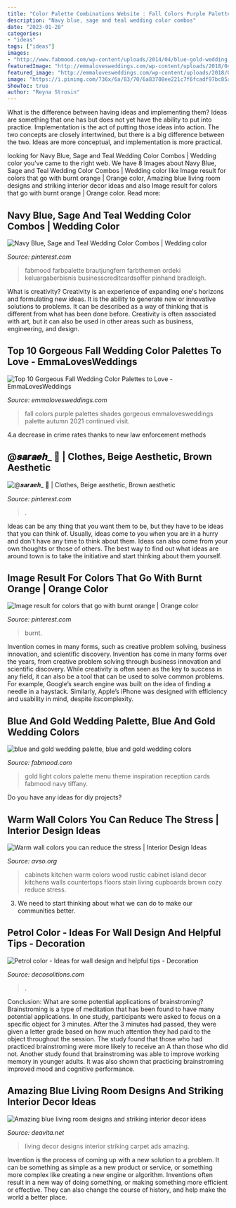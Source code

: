 ```yaml
---
title: "Color Palette Combinations Website : Fall Colors Purple Palettes Shades Gorgeous Emmalovesweddings Palette Autumn 2021 Continued Visit"
description: "Navy blue, sage and teal wedding color combos"
date: "2023-01-28"
categories:
- "ideas"
tags: ["ideas"]
images:
- "http://www.fabmood.com/wp-content/uploads/2014/04/blue-gold-wedding.jpg"
featuredImage: "http://emmalovesweddings.com/wp-content/uploads/2018/04/shades-of-purple-fall-wedding-colors.jpg"
featured_image: "http://emmalovesweddings.com/wp-content/uploads/2018/04/shades-of-purple-fall-wedding-colors.jpg"
image: "https://i.pinimg.com/736x/6a/83/70/6a83708ee221c7f6fcadf97bc85a30ae.jpg"
ShowToc: true
author: "Reyna Strosin"
---
```



What is the difference between having ideas and implementing them?
Ideas are something that one has but does not yet have the ability to put into practice. Implementation is the act of putting those ideas into action. The two concepts are closely intertwined, but there is a big difference between the two. Ideas are more conceptual, and implementation is more practical.

	

		
looking for Navy Blue, Sage and Teal Wedding Color Combos | Wedding color you've came to the right web. We have 8 Images about Navy Blue, Sage and Teal Wedding Color Combos | Wedding color like Image result for colors that go with burnt orange | Orange color, Amazing blue living room designs and striking interior decor ideas and also Image result for colors that go with burnt orange | Orange color. Read more:
		
    
## Navy Blue, Sage And Teal Wedding Color Combos | Wedding Color

<img loading=lazy src="https://i.pinimg.com/736x/62/54/2d/62542d25e5b225efff45d698fe730851.jpg" onerror="this.onerror=null;this.src='https://tse3.mm.bing.net/th?id=OIP.axfMo4G8mVGgNGjYx_oEDAHaO0&amp;pid=15.1';" alt="Navy Blue, Sage and Teal Wedding Color Combos | Wedding color">

_Source: pinterest.com_

>fabmood farbpalette brautjungfern farbthemen ordeki keluargaberbisnis businesscreditcardsoffer pinhand bradleigh. 

	

What is creativity?
Creativity is an experience of expanding one's horizons and formulating new ideas. It is the ability to generate new or innovative solutions to problems. It can be described as a way of thinking that is different from what has been done before. Creativity is often associated with art, but it can also be used in other areas such as business, engineering, and design.

    
## Top 10 Gorgeous Fall Wedding Color Palettes To Love - EmmaLovesWeddings

<img loading=lazy src="http://emmalovesweddings.com/wp-content/uploads/2018/04/shades-of-purple-fall-wedding-colors.jpg" onerror="this.onerror=null;this.src='https://tse2.mm.bing.net/th?id=OIP.6XCYhw7X62i89C1X7k-iQgHaTB&amp;pid=15.1';" alt="Top 10 Gorgeous Fall Wedding Color Palettes to Love - EmmaLovesWeddings">

_Source: emmalovesweddings.com_

>fall colors purple palettes shades gorgeous emmalovesweddings palette autumn 2021 continued visit. 

	

4.a decrease in crime rates thanks to new law enforcement methods

    
## @𝒔𝒂𝒓𝒂𝒆𝒉_ 🤍 | Clothes, Beige Aesthetic, Brown Aesthetic

<img loading=lazy src="https://i.pinimg.com/736x/b6/25/57/b62557e83454af5957acdb8b438f9865.jpg" onerror="this.onerror=null;this.src='https://tse3.mm.bing.net/th?id=OIP.lmNOhqzf7B0PBUuTsC2vmQHaJR&amp;pid=15.1';" alt="@𝒔𝒂𝒓𝒂𝒆𝒉_ 🤍 | Clothes, Beige aesthetic, Brown aesthetic">

_Source: pinterest.com_

>. 

	

Ideas can be any thing that you want them to be, but they have to be ideas that you can think of. Usually, ideas come to you when you are in a hurry and don't have any time to think about them. Ideas can also come from your own thoughts or those of others. The best way to find out what ideas are around town is to take the initiative and start thinking about them yourself.

    
## Image Result For Colors That Go With Burnt Orange | Orange Color

<img loading=lazy src="https://i.pinimg.com/736x/6a/83/70/6a83708ee221c7f6fcadf97bc85a30ae.jpg" onerror="this.onerror=null;this.src='https://tse2.mm.bing.net/th?id=OIP.nC0nPBIjRWYdisWTCZsptQHaKb&amp;pid=15.1';" alt="Image result for colors that go with burnt orange | Orange color">

_Source: pinterest.com_

>burnt. 

	

Invention comes in many forms, such as creative problem solving, business innovation, and scientific discovery.
Invention has come in many forms over the years, from creative problem solving through business innovation and scientific discovery. While creativity is often seen as the key to success in any field, it can also be a tool that can be used to solve common problems. For example, Google’s search engine was built on the idea of finding a needle in a haystack. Similarly, Apple’s iPhone was designed with efficiency and usability in mind, despite itscomplexity.

    
## Blue And Gold Wedding Palette, Blue And Gold Wedding Colors

<img loading=lazy src="http://www.fabmood.com/wp-content/uploads/2014/04/blue-gold-wedding.jpg" onerror="this.onerror=null;this.src='https://tse3.mm.bing.net/th?id=OIP.FlN6Yn9UdVt09lbG3OKs8QHaLH&amp;pid=15.1';" alt="blue and gold wedding palette, blue and gold wedding colors">

_Source: fabmood.com_

>gold light colors palette menu theme inspiration reception cards fabmood navy tiffany. 

	

Do you have any ideas for diy projects?

    
## Warm Wall Colors You Can Reduce The Stress | Interior Design Ideas

<img loading=lazy src="https://www.avso.org/wp-content/uploads/2014/11/warm-wall-colors-you-can-reduce-the-stress-1415179071.jpg" onerror="this.onerror=null;this.src='https://tse4.mm.bing.net/th?id=OIP.tt86A4lJB7okXtDici_bGwHaJ6&amp;pid=15.1';" alt="Warm wall colors you can reduce the stress | Interior Design Ideas">

_Source: avso.org_

>cabinets kitchen warm colors wood rustic cabinet island decor kitchens walls countertops floors stain living cupboards brown cozy reduce stress. 

	

3. We need to start thinking about what we can do to make our communities better.

    
## Petrol Color - Ideas For Wall Design And Helpful Tips - Decoration

<img loading=lazy src="https://decosolitions.com/wp-content/uploads/2018/07/88181fb01998ec3d6492f0128b75cf33.jpeg" onerror="this.onerror=null;this.src='https://tse4.mm.bing.net/th?id=OIP.JAezNIaYwMC8zHJYXWA6wQHaLH&amp;pid=15.1';" alt="Petrol color - Ideas for wall design and helpful tips - Decoration">

_Source: decosolitions.com_

>. 

	

Conclusion: What are some potential applications of brainstroming?
Brainstroming is a type of meditation that has been found to have many potential applications. In one study, participants were asked to focus on a specific object for 3 minutes. After the 3 minutes had passed, they were given a letter grade based on how much attention they had paid to the object throughout the session. The study found that those who had practiced brainstroming were more likely to receive an A than those who did not. Another study found that brainstroming was able to improve working memory in younger adults. It was also shown that practicing brainstroming improved mood and cognitive performance.

    
## Amazing Blue Living Room Designs And Striking Interior Decor Ideas

<img loading=lazy src="https://deavita.net/wp-content/uploads/2018/07/stylish-and-elegant-living-room-blue-wall-color-beige-carpet.jpg" onerror="this.onerror=null;this.src='https://tse4.mm.bing.net/th?id=OIP.uP22UNYekaiVY6ENuHoXqwHaLH&amp;pid=15.1';" alt="Amazing blue living room designs and striking interior decor ideas">

_Source: deavita.net_

>living decor designs interior striking carpet ads amazing. 

	

Invention is the process of coming up with a new solution to a problem. It can be something as simple as a new product or service, or something more complex like creating a new engine or algorithm. Inventions often result in a new way of doing something, or making something more efficient or effective. They can also change the course of history, and help make the world a better place.

